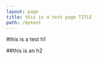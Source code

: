 ```yaml
---
layout: page
title: this is a test page TITLE
path: /mytest
---
```


#this is a test h1

##this is an h2
